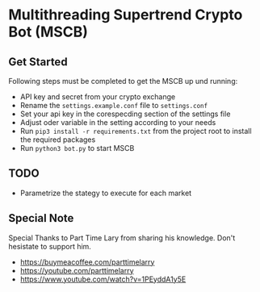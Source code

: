 # Multithreading Supertrend Crypto Bot (MSCB)

## Get Started
Following steps must be completed to get the MSCB up und running:
- API key and secret from your crypto exchange
- Rename the `settings.example.conf` file to `settings.conf`
- Set your api key in the corespecding section of the settings file
- Adjust oder variable in the setting according to your needs
- Run `pip3 install -r requirements.txt` from the project root to install the required packages
- Run `python3 bot.py` to start MSCB

## TODO

- Parametrize the stategy to execute for each market


## Special Note
Special Thanks to Part Time Lary from sharing his knowledge. Don't hesistate to support him.

* https://buymeacoffee.com/parttimelarry
* https://youtube.com/parttimelarry
* https://www.youtube.com/watch?v=1PEyddA1y5E